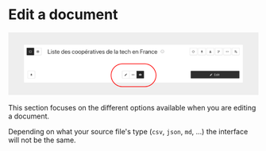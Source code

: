 
# Edit a document

<div>
  <img
    alt="TUTORIAL-EDITION"
    src="https://raw.githubusercontent.com/multi-coop/datami-website-content/main/images/tutorial/commented/tutorial-edition.png"
    />
</div>

This section focuses on the different options available when you are editing a document.

Depending on what your source file's type (`csv`, `json`, `md`, ...) the interface will not be the same.
